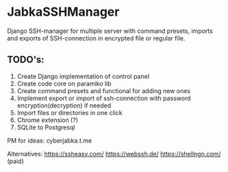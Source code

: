 # JabkaSSHManager
Django SSH-manager for multiple server with command presets, imports and exports of SSH-connection in encrypted file or regular file.   

## TODO's:
1. Create Django implementation of control panel
2. Create code core on paramiko lib 
3. Create command presets and functional for adding new ones
4. Implement export or import of ssh-connection with password encryption(decryption) if needed
5. Import files or directories in one click
6. Chrome extension (?)
7. SQLite to Postgresql

PM for ideas: cyberjabka.t.me

Alternatives: 
https://ssheasy.com/
https://webssh.de/
https://shellngn.com/ (paid)
